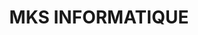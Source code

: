 ---
title: "MKS INFORMATIQUE"
url: /saint-donat-sur-lherbasse/mks-informatique/
shop: ordinateur
---